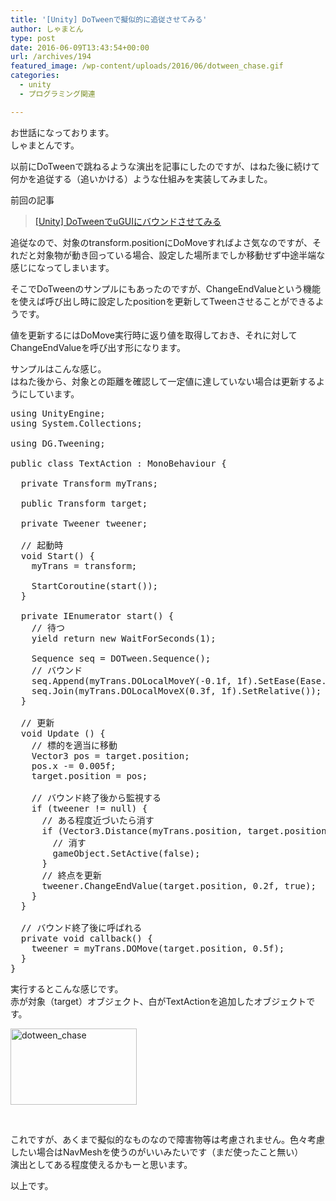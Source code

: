 ```yaml
---
title: '[Unity] DoTweenで擬似的に追従させてみる'
author: しゃまとん
type: post
date: 2016-06-09T13:43:54+00:00
url: /archives/194
featured_image: /wp-content/uploads/2016/06/dotween_chase.gif
categories:
  - unity
  - プログラミング関連

---
```

お世話になっております。  
しゃまとんです。

以前にDoTweenで跳ねるような演出を記事にしたのですが、はねた後に続けて何かを追従する（追いかける）ような仕組みを実装してみました。

前回の記事

<blockquote class="wp-embedded-content">
  <p>
    <a href="https://shamaton.orz.hm/blog/archives/176">[Unity] DoTweenでuGUIにバウンドさせてみる</a>
  </p>
</blockquote>



追従なので、対象のtransform.positionにDoMoveすればよさ気なのですが、それだと対象物が動き回っている場合、設定した場所までしか移動せず中途半端な感じになってしまいます。

そこでDoTweenのサンプルにもあったのですが、ChangeEndValueという機能を使えば呼び出し時に設定したpositionを更新してTweenさせることができるようです。

値を更新するにはDoMove実行時に返り値を取得しておき、それに対してChangeEndValueを呼び出す形になります。

サンプルはこんな感じ。  
はねた後から、対象との距離を確認して一定値に達していない場合は更新するようにしています。

<pre class="brush: csharp; gutter: true">using UnityEngine;
using System.Collections;

using DG.Tweening;

public class TextAction : MonoBehaviour {

  private Transform myTrans;

  public Transform target;

  private Tweener tweener;

  // 起動時
  void Start() {
    myTrans = transform;

    StartCoroutine(start());
  }

  private IEnumerator start() {
    // 待つ
    yield return new WaitForSeconds(1);

    Sequence seq = DOTween.Sequence();
    // バウンド
    seq.Append(myTrans.DOLocalMoveY(-0.1f, 1f).SetEase(Ease.OutBounce).OnComplete(callback).SetRelative());
    seq.Join(myTrans.DOLocalMoveX(0.3f, 1f).SetRelative());
  }

  // 更新
  void Update () {
    // 標的を適当に移動
    Vector3 pos = target.position;
    pos.x -= 0.005f;
    target.position = pos;

    // バウンド終了後から監視する
    if (tweener != null) {
      // ある程度近づいたら消す
      if (Vector3.Distance(myTrans.position, target.position) &lt; 0.05f) {
        // 消す
        gameObject.SetActive(false);
      }
      // 終点を更新
      tweener.ChangeEndValue(target.position, 0.2f, true);
    }
  }

  // バウンド終了後に呼ばれる
  private void callback() {
    tweener = myTrans.DOMove(target.position, 0.5f);
  }
}</pre>

実行するとこんな感じです。  
赤が対象（target）オブジェクト、白がTextActionを追加したオブジェクトです。

[<img src="https://shamaton.orz.hm/blog/wp-content/uploads/2016/06/dotween_chase.gif" alt="dotween_chase" width="202" height="122" class="size-full wp-image-195 aligncenter" />][1]

&nbsp;

これですが、あくまで擬似的なものなので障害物等は考慮されません。色々考慮したい場合はNavMeshを使うのがいいみたいです（まだ使ったこと無い）  
演出としてある程度使えるかもーと思います。

以上です。

 [1]: https://shamaton.orz.hm/blog/wp-content/uploads/2016/06/dotween_chase.gif